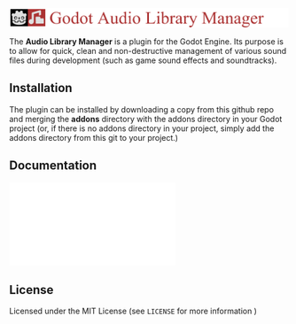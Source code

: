 ![Audio Library Manager for Godot 4](docs/title_audiolibrarymanager.png)

The **Audio Library Manager** is a plugin for the Godot Engine. Its purpose is to allow for quick, clean and non-destructive management of various sound files during development (such as game sound effects and soundtracks).

## Installation
The plugin can be installed by downloading a copy from this github repo and merging the **addons** directory with the addons directory in your Godot project (or, if there is no addons directory in your project, simply add the addons directory from this git to your project.)

## Documentation
![Getting Started](docs/getting_started.md)

## License
Licensed under the MIT License (see `LICENSE` for more information )
